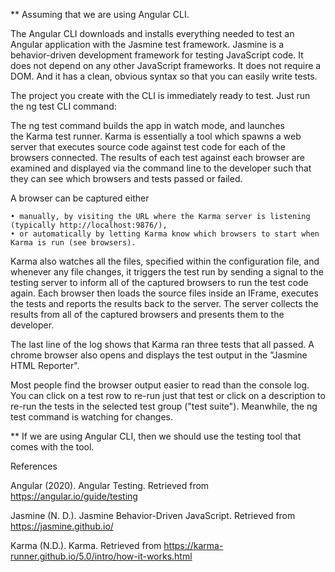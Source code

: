 **
Assuming that we are using Angular CLI.


The Angular CLI downloads and installs everything needed to test an Angular application with the Jasmine test framework. Jasmine is a behavior-driven development framework for testing JavaScript code. It does not depend on any other JavaScript frameworks. It does not require a DOM. And it has a clean, obvious syntax so that you can easily write tests.

The project you create with the CLI is immediately ready to test. Just run the ng test CLI command:

The ng test command builds the app in watch mode, and launches the Karma test runner. Karma is essentially a tool which spawns a web server that executes source code against test code for each of the browsers connected. The results of each test against each browser are examined and displayed via the command line to the developer such that they can see which browsers and tests passed or failed.

A browser can be captured either

	• manually, by visiting the URL where the Karma server is listening (typically http://localhost:9876/),
	• or automatically by letting Karma know which browsers to start when Karma is run (see browsers).
  
Karma also watches all the files, specified within the configuration file, and whenever any file changes, it triggers the test run by sending a signal to the testing server to inform all of the captured browsers to run the test code again. Each browser then loads the source files inside an IFrame, executes the tests and reports the results back to the server.
The server collects the results from all of the captured browsers and presents them to the developer.


The last line of the log shows that Karma ran three tests that all passed.
A chrome browser also opens and displays the test output in the "Jasmine HTML Reporter".

Most people find the browser output easier to read than the console log. You can click on a test row to re-run just that test or click on a description to re-run the tests in the selected test group ("test suite").
Meanwhile, the ng test command is watching for changes.

**
If we are using Angular CLI, then we should use the testing tool that comes with the tool.


References

Angular (2020). Angular Testing. Retrieved from https://angular.io/guide/testing

Jasmine (N. D.). Jasmine Behavior-Driven JavaScript. Retrieved from https://jasmine.github.io/

Karma (N.D.).  Karma. Retrieved from https://karma-runner.github.io/5.0/intro/how-it-works.html

